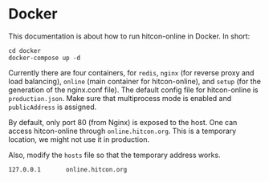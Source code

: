# Docker

This documentation is about how to run hitcon-online in Docker.
In short:
```
cd docker
docker-compose up -d
```

Currently there are four containers, for `redis`, `nginx` (for reverse proxy and load balancing), `online` (main container for hitcon-online), and `setup` (for the generation of the nginx.conf file). The default config file for hitcon-online is `production.json`. Make sure that multiprocess mode is enabled and `publicAddress` is assigned.

By default, only port 80 (from Nginx) is exposed to the host. One can access hitcon-online through `online.hitcon.org`. This is a temporary location, we might not use it in production.

Also, modify the `hosts` file so that the temporary address works.
```
127.0.0.1       online.hitcon.org
```